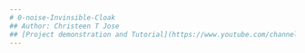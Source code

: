 ```yaml
---
# 0-noise-Invinsible-Cloak
## Author: Christeen T Jose
## [Project demonstration and Tutorial](https://www.youtube.com/channel/UCeI3SXVHNEL5mBKKgewvJ1Q/)
---
```


